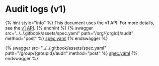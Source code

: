 # Audit logs (v1)

{% hint style="info" %}
This document uses the v1 API. For more details, see the [v1 API](../v1-api).
{% endhint %}
{% swagger src="../../.gitbook/assets/spec.yaml" path="/org/{orgId}/audit" method="post" %}
[spec.yaml](../../.gitbook/assets/spec.yaml)
{% endswagger %}

{% swagger src="../../.gitbook/assets/spec.yaml" path="/group/{groupId}/audit" method="post" %}
[spec.yaml](../../.gitbook/assets/spec.yaml)
{% endswagger %}
